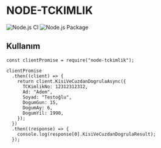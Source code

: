 # NODE-TCKIMLIK


![Node.js CI](https://github.com/emreycolakoglu/node-tckimlik/workflows/Node.js%20CI/badge.svg?branch=master)
![Node.js Package](https://github.com/emreycolakoglu/node-tckimlik/workflows/Node.js%20Package/badge.svg?branch=0.02)


## Kullanım

```
const clientPromise = require("node-tckimlik");

clientPromise
  .then((client) => {
    return client.KisiVeCuzdanDogrulaAsync({
      TCKimlikNo: 12312312312,
      Ad: "Adem",
      Soyad: "Testoğlu",
      DogumGun: 15,
      DogumAy: 6,
      DogumYil: 1990,
    });
  })
  .then((response) => {
    console.log(response[0].KisiVeCuzdanDogrulaResult);
  });


```